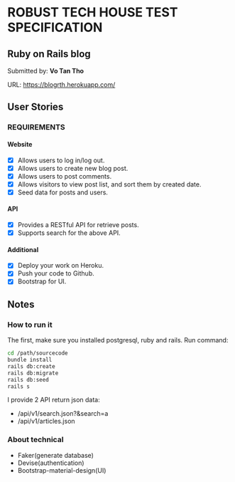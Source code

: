 # ROBUST TECH HOUSE TEST SPECIFICATION

##  Ruby on Rails blog

Submitted by: **Vo Tan Tho**

URL: https://blogrth.herokuapp.com/

## User Stories

### REQUIREMENTS

#### Website

- [x] Allows users to log in/log out.
- [x] Allows users to create new blog post.
- [x] Allows users to post comments.
- [x] Allows visitors to view post list, and sort them by created date.
- [x] Seed data for posts and users.

#### API

- [x] Provides a RESTful API for retrieve posts.
- [x] Supports search for the above API.

#### Additional

- [x] Deploy your work on Heroku.
- [x] Push your code to Github.
- [x] Bootstrap for UI.

## Notes

### How to run it
The first, make sure you installed postgresql, ruby and rails. 
Run command:

```bash
cd /path/sourcecode
bundle install
rails db:create
rails db:migrate
rails db:seed
rails s

```

I provide 2 API return json data:
- /api/v1/search.json?&search=a
- /api/v1/articles.json


### About technical
- Faker(generate database)
- Devise(authentication)
- Bootstrap-material-design(UI)

